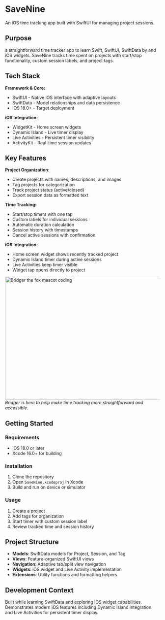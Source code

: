 # SaveNine

An iOS time tracking app built with SwiftUI for managing project sessions.

## Purpose

a straightforward time tracker app to learn Swift, SwiftUI, SwiftData by and iOS widgets. SaveNine tracks time spent on projects with start/stop functionality, custom session labels, and project tags.

## Tech Stack

**Framework & Core:**
- SwiftUI - Native iOS interface with adaptive layouts
- SwiftData - Model relationships and data persistence
- iOS 18.0+ - Target deployment

**iOS Integration:**
- WidgetKit - Home screen widgets
- Dynamic Island - Live timer display
- Live Activities - Persistent timer visibility
- ActivityKit - Real-time session updates

## Key Features

**Project Organization:**
- Create projects with names, descriptions, and images
- Tag projects for categorization
- Track project status (active/closed)
- Export session data as formatted text

**Time Tracking:**
- Start/stop timers with one tap
- Custom labels for individual sessions
- Automatic duration calculation
- Session history with timestamps
- Cancel active sessions with confirmation

**iOS Integration:**
- Home screen widget shows recently tracked project
- Dynamic Island timer during active sessions
- Live Activities keep timer visible
- Widget tap opens directly to project

<img src="https://raw.githubusercontent.com/foxtrottwist/foxtrottwist/main/assets/bridger-codes.png" 
     alt="Bridger the fox mascot coding" 
     width="600" 
     height="400" 
     align="right">

*Bridger is here to help make time tracking more straightforward and accessible.*

## Getting Started

### Requirements
- iOS 18.0 or later
- Xcode 16.0+ for building

### Installation
1. Clone the repository
2. Open `SaveNine.xcodeproj` in Xcode
3. Build and run on device or simulator

### Usage
1. Create a project
2. Add tags for organization
3. Start timer with custom session label
4. Review tracked time and session history

## Project Structure

- **Models**: SwiftData models for Project, Session, and Tag
- **Views**: Feature-organized SwiftUI views
- **Navigation**: Adaptive tab/split view navigation
- **Widgets**: iOS widget and Live Activity implementation
- **Extensions**: Utility functions and formatting helpers

## Development Context

Built while learning SwiftData and exploring iOS widget capabilities. Demonstrates modern iOS features including Dynamic Island integration and Live Activities for persistent timer display.
